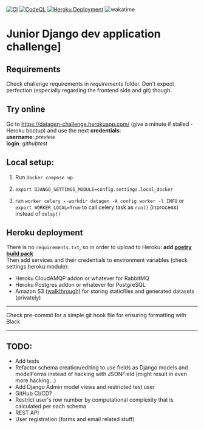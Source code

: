 [![CI](https://github.com/furioness/django-challenge-planeks/actions/workflows/CI.yml/badge.svg?branch=master)](https://github.com/furioness/django-challenge-planeks/actions/workflows/CI.yml)
[![CodeQL](https://github.com/furioness/django-challenge-planeks/actions/workflows/codeql.yml/badge.svg?branch=master)](https://github.com/furioness/django-challenge-planeks/actions/workflows/codeql.yml)
[![Heroku Deployment](https://github.com/furioness/django-challenge-planeks/actions/workflows/deploy_to_heroku.yml/badge.svg?branch=master)](https://github.com/furioness/django-challenge-planeks/actions/workflows/deploy_to_heroku.yml)
![wakatime](https://wakatime.com/badge/user/43ad3009-1842-4a4f-a7fa-e8332aeecd33/project/8209bb54-1f75-4b08-8ea1-eeaa06678f8f.svg "Time in editor. Multiply by ~1.5-2.5 for the real time.")

# Junior Django dev application challenge]

## Requirements
 Check challenge requirements in *requirements* folder. Don't expect perfection (especially regarding the frontend side and git) though.

## Try online
Go to https://datagen-challenge.herokuapp.com/ (give a minute if stalled - Heroku bootup)
and use the next **credentials**:  
**username**: *preview*  
**login**: *githubtest*

## Local setup:
1. Run `docker compose up`
2. `export DJANGO_SETTINGS_MODULE=config.settings.local_docker` 

3. run `worker celery --workdir datagen -A config worker -l INFO`
or `export WORKER_LOCAL=True` to call celery task as `run()` (inprocess) instead of `delay()`

## Heroku deployment
There is no `requirements.txt`, so in order to upload to Heroku: **add [poetry build pack](https://github.com/moneymeets/python-poetry-buildpack)**   
Then add services and their credentials to environment variables (check settings.heroku module):
- Heroku CloudAMQP addon or whatever for RabbitMQ
- Heroku Postgres addon or whatever for PostgreSQL
- Amazon S3 ([walkthrough](https://testdriven.io/blog/storing-django-static-and-media-files-on-amazon-s3/)) for storing staticfiles and generated datasets (privately)

***
Check pre-commit for a simple git hook file for ensuring formatting with Black
***

## TODO:
- Add tests
- Refactor schema creation/editing to use fields as Django models and modelForms instead of hacking with JSONField (might result in even more hacking...)
- Add Django Admin model views and restricted test user
- GitHub CI/CD?
- Restrict user's row number by computational complexity that is calculated per each schema
- REST API
- User registration (forms and email related stuff)
